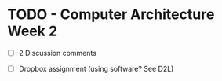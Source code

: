 # TODO - Computer Architecture Week 2

* [ ] 2 Discussion comments
* [ ] Dropbox assignment (using software? See D2L)

